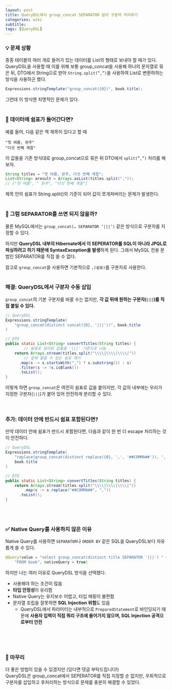 ```yaml
---
layout: post
title: QueryDSL에서 group_concat SEPARATOR 없이 구분자 처리하기
categories: wiki
subtitle: 
tags: [QueryDSL]
---
```


### 💡 문제 상황

종종 테이블의 여러 개로 들어가 있는 데이터를 List<String>의 형태로 보내야 할 때가 있다. QueryDSL을 사용할 때 이를 위해 보통 group_concat을 사용해 하나의 문자열로 묶은 뒤, DTO에서 String으로 받아 `String.split(”,”)`을 사용하여 List로 변환하하는 방식을 사용하곤 했다.
```java
Expressions.stringTemplate("group_concat({0})", book.title);
```
그런데 이 방식엔 치명적인 문제가 있다.
<br/>
<br/>


### 💫 데이터에 쉼표가 들어간다면?
예를 들어, 다음 같은 책 제목이 있다고 할 때
```
"첫 여름, 완주"
"다섯 번째 계절"
```
이 값들을 기존 방식대로 group_concat으로 묶은 뒤 DTO에서 `split(”,”)` 처리를 해보자.

```java
String titles = "첫 여름, 완주, 다섯 번째 계절";
List<String> aresult = Arrays.asList(titles.split(","));
// ["첫 여름", " 완주", "다섯 번째 계절"]
```

제목 안의 쉼표가 String.split()의 기준이 되어 값이 쪼개져버리는 문제가 발생한다.
<br/>
<br/>


### 🤔 그럼 SEPARATOR를 쓰면 되지 않을까?
물론 MySQL에서는 `group_concat(… SEPARATOR ‘|||’)` 같은 방식으로 구분자를 지정할 수 있다.

하지만 **QueryDSL 내부의 Hibernate에서 이 SEPERATOR를 SQL이 아니라 JPQL로 파싱하려고 하기 때문에 SyntaxException을 발생**하게 된다. 그래서 MySQL 전용 문법인 SEPARATOR를 직접 쓸 수 없다.

참고로 `group_concat`을 사용하면 기본적으로 `,(쉼표)`를 구분자로 사용한다.
<br/>
<br/>


### 해결: QueryDSL에서 구분자 수동 삽입

`group_concat`의 기본 구분자를 바꿀 수는 없지만, **각 값 뒤에 원하는 구분자(`|||`)를 직접 붙일 수 있다.**

```java
// QueryDSL
Expressions.stringTemplate(
    "group_concat(distinct concat({0}, '|||'))", book.title
)

// DTO
public static List<String> convertTitles(String titles) {
		// 쉼표로 분리된 값들을 '|||' 기준으로 나눔
    return Arrays.stream(titles.split("\\\\|\\\\|\\\\|")) 
	    // 앞에 붙을 수 있는 쉼표 제거
	  .map(s -> s.startsWith(",") ? s.substring(1) : s)
      .filter(s -> !s.isBlank())
      .toList();
}
```

이렇게 하면 `group_concat`은 여전히 쉼표로 값을 붙이지만, 각 값의 내부에는 우리가 지정한 구분자(`|||`)가 붙어 있어 안전하게 분리할 수 있다.
<br/>
<br/> 
<br/>


### 추가: 데이터 안에 반드시 쉼표 포함된다면?

만약 데이터 안에 쉼표가 반드시 포함된다면, 다음과 같이 한 번 더 escape 처리하는 것이 안전하다.

```java
// QueryDSL
Expressions.stringTemplate(
    "replace(group_concat(distinct replace({0}, ',', '##COMMA##')), ',', '|||')",
    book.title
)

// DTO
public static List<String> convertTitles(String titles) {
    return Arrays.stream(titles.split("\\\\|\\\\|\\\\|"))
	    .map(s -> s.replace("##COMMA##", ","))
      .toList();
}
```
<br/>
<br/>


### ✅ Native Query를 사용하지 않은 이유

Native Query를 사용하면 `SEPARATOR`나 `ORDER BY` 같은 SQL을 QueryDSL보다 자유롭게 쓸 수 있다.

```java
@Query(value = "select group_concat(distinct title SEPARATOR '|||') " +
	"FROM book", nativeQuery = true)
```

하지만 나는 여러 이유로 QueryDSL 방식을 선택했다.
-   사용해야 하는 조건이 많음
-   **타입 안정성**이 유리함
-   Native Query는 유지보수 어렵고, 타입 매핑이 불편함
-   문자열 조립을 잘못하면 **SQL Injection 위험**도 있음
    -   QueryDSL에서 파라미터는 내부적으로 `PreparedStatement`로 바인딩되기 때문에 **사용자 입력이 직접 쿼리 구조에 들어가지 않으며, SQL Injection 공격으로부터 안전**
<br/>
<br/>
<br/>


### 📌 마무리
더 좋은 방법이 있을 수 있겠지만 (있다면 댓글 부탁드립니다!)  
QueryDSL은 group_concat에서 SEPERATOR를 직접 지정할 순 없지만, 우회적으로 구분자를 삽입하고 후처리하는 방식으로 문제를 충분히 해결할 수 있었다.